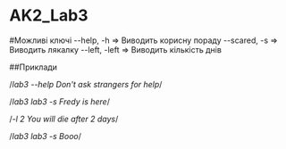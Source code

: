 # AK2_Lab3
#Можливі ключі
--help, -h => Виводить корисну пораду
--scared, -s => Виводить лякалку
--left, -left => Виводить кількість днів
 
##Приклади

/*lab3 --help
Don't ask strangers for help*/

/*lab3 lab3 -s
Fredy is here*/

/*-l 2
You will die after 2 days*/

/*lab3 lab3 -s
Booo*/
